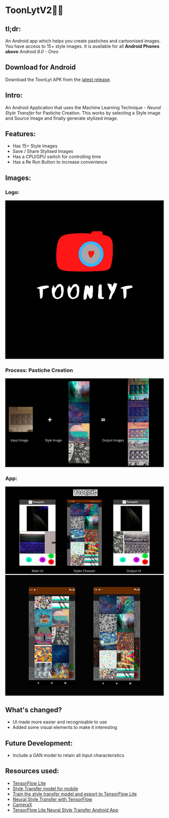 # ToonLytV2🎨📸
## tl;dr: 
An Android app which helps you create pastiches and cartoonised images. You have access to 15+ style images. It is available for all **Android Phones above** *Android 8.0 - Oreo*
## Download for Android
Download the ToonLyt APK from the  [latest release](https://github.com/sairpa/ToonLytV2/releases).

## Intro:
An Android Application that uses the Machine Learning Technique - *Neural Style Transfer* for Pastiche Creation. This works by selecting a Style image and Source Image and finally generate stylized image.

## Features:
- Has 15+ Style Images
- Save / Share Stylised Images
- Has a CPU/GPU switch for controlling time
- Has a Re Run Button to increase convenience 

## Images:

### Logo:
![Logo](/Images/Logo.png)

### Process: Pastiche Creation
![Input -> Output](/Images/Process.png)

### App:
![Main UI](/Images/App.png)
![Styles](/Images/App1.png)

## What's changed?
- UI made more easier and recognisable to use
- Added some visual elements to make it interesting

## Future Development:
- Include a GAN model to retain all input characteristics


## Resources used:

*   [TensorFlow Lite](https://www.tensorflow.org/lite)
*   [Style Transfer model for mobile](https://www.tensorflow.org/lite/models/style_transfer/overview)
*   [Train the style transfer model and export to TensorFlow Lite](https://github.com/tensorflow/magenta/tree/master/magenta/models/arbitrary_image_stylization#train-a-model-on-a-large-dataset-with-data-augmentation-to-run-on-mobile)
*   [Neural Style Transfer with TensorFlow](https://www.tensorflow.org/tutorials/generative/style_transfer)
*   [CameraX](https://developer.android.com/training/camerax)
*   [TensorFlow Lite Neural Style Transfer Android App](https://github.com/tensorflow/examples/tree/master/lite/examples/style_transfer/android)


